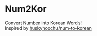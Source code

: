 # Num2Kor 
Convert Number into Korean Words! <br>
Inspired by [huskyhoochu/num-to-korean](https://github.com/huskyhoochu/num-to-korean)